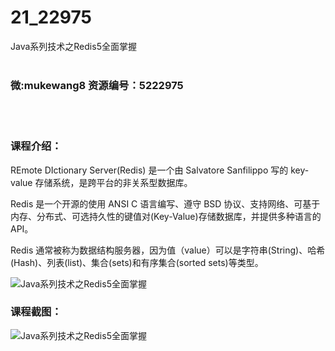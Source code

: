 # 21_22975
Java系列技术之Redis5全面掌握
<br/></br>
<h3>微:mukewang8 资源编号：5222975</h3>
<br/></br>
<h3>课程介绍：</h3>
<p>REmote DIctionary Server(Redis) 是一个由 Salvatore Sanfilippo 写的 key-value 存储系统，是跨平台的非关系型数据库。</p>
<p>Redis 是一个开源的使用 ANSI C 语言编写、遵守 BSD 协议、支持网络、可基于内存、分布式、可选持久性的键值对(Key-Value)存储数据库，并提供多种语言的 API。</p>
<p>Redis 通常被称为数据结构服务器，因为值（value）可以是字符串(String)、哈希(Hash)、列表(list)、集合(sets)和有序集合(sorted sets)等类型。</p>
<p><img src="https://www.ko996.com/wp-content/uploads/img/2022/02/1-42-300x163.png" alt="Java系列技术之Redis5全面掌握"></p>
<div class="info-desc">
<h3>课程截图：</h3>
<p><img src="https://www.ko996.com/wp-content/uploads/img/2022/02/2-63.png" alt="Java系列技术之Redis5全面掌握"></p>


			
</div>
